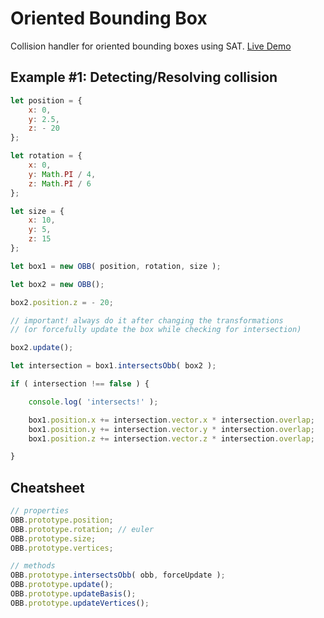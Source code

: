 # Oriented Bounding Box

Collision handler for oriented bounding boxes using SAT. [Live Demo](https://bytezeroseven.github.io/OBB)

## Example #1: Detecting/Resolving collision
```js
let position = {
	x: 0,
	y: 2.5,
	z: - 20
};

let rotation = {
	x: 0,
	y: Math.PI / 4,
	z: Math.PI / 6
};

let size = {
	x: 10,
	y: 5,
	z: 15
};

let box1 = new OBB( position, rotation, size );

let box2 = new OBB();

box2.position.z = - 20;

// important! always do it after changing the transformations 
// (or forcefully update the box while checking for intersection)

box2.update(); 

let intersection = box1.intersectsObb( box2 );

if ( intersection !== false ) {

	console.log( 'intersects!' );

	box1.position.x += intersection.vector.x * intersection.overlap;
	box1.position.y += intersection.vector.y * intersection.overlap;
	box1.position.z += intersection.vector.z * intersection.overlap;

}
```

## Cheatsheet

```js
// properties
OBB.prototype.position;
OBB.prototype.rotation; // euler
OBB.prototype.size;
OBB.prototype.vertices;

// methods
OBB.prototype.intersectsObb( obb, forceUpdate );
OBB.prototype.update();
OBB.prototype.updateBasis();
OBB.prototype.updateVertices();
```